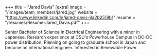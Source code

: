 +++
title = "Jared Davis"
[extra]
image = "/images/team_members/jared.jpg"
website = "https://www.linkedin.com/in/jared-davis-8a2b2518b/"
resume = "/resumes/Resume-Jared_Davis.pdf"
+++

Senior Bachelor of Science in Electrical Engineering with a minor in Japanese. Research experience at CSU's Powerhouse Campus in DC-DC power distribution. Planning on going to graduate school in Japan and become an international engineer. Interested in Renewable Power.

